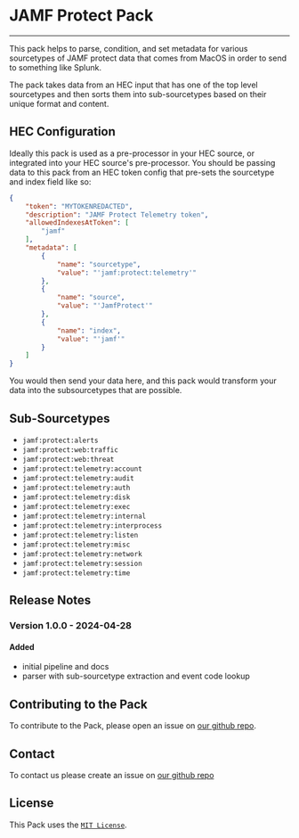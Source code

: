 # JAMF Protect Pack
----

This pack helps to parse, condition, and set metadata for various sourcetypes of JAMF protect data that comes from MacOS in order to send to something like Splunk.

The pack takes data from an HEC input that has one of the top level sourcetypes and then sorts them into sub-sourcetypes based on their unique format and content.

## HEC Configuration

Ideally this pack is used as a pre-processor in your HEC source, or integrated into your HEC source's pre-processor. You should be passing data to this pack from an HEC token config that pre-sets the sourcetype and index field like so:

```json
{
    "token": "MYTOKENREDACTED",
    "description": "JAMF Protect Telemetry token",
    "allowedIndexesAtToken": [
        "jamf"
    ],
    "metadata": [
        {
            "name": "sourcetype",
            "value": "'jamf:protect:telemetry'"
        },
        {
            "name": "source",
            "value": "'JamfProtect'"
        },
        {
            "name": "index",
            "value": "'jamf'"
        }
    ]
}
```
You would then send your data here, and this pack would transform your data into the subsourcetypes that are possible.

## Sub-Sourcetypes

- `jamf:protect:alerts`
- `jamf:protect:web:traffic`
- `jamf:protect:web:threat`
- `jamf:protect:telemetry:account`
- `jamf:protect:telemetry:audit`
- `jamf:protect:telemetry:auth`
- `jamf:protect:telemetry:disk`
- `jamf:protect:telemetry:exec`
- `jamf:protect:telemetry:internal`
- `jamf:protect:telemetry:interprocess`
- `jamf:protect:telemetry:listen`
- `jamf:protect:telemetry:misc`
- `jamf:protect:telemetry:network`
- `jamf:protect:telemetry:session`
- `jamf:protect:telemetry:time`

## Release Notes

### Version 1.0.0 - 2024-04-28

#### Added

- initial pipeline and docs
- parser with sub-sourcetype extraction and event code lookup

## Contributing to the Pack

To contribute to the Pack, please open an issue on [our github repo](https://github.com/arcsector/jamf_enterprise_source_pack/issues).

## Contact

To contact us please create an issue on [our github repo](https://github.com/arcsector/jamf_enterprise_source_pack/issues)

## License

This Pack uses the [`MIT License`](https://choosealicense.com/licenses/mit/).
